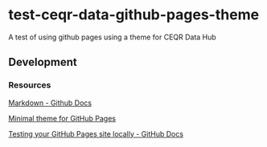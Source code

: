# test-ceqr-data-github-pages-theme
A test of using github pages using a theme for CEQR Data Hub

## Development

### Resources

[Markdown - Github Docs](https://docs.github.com/en/get-started/writing-on-github/getting-started-with-writing-and-formatting-on-github/quickstart-for-writing-on-github)

[Minimal theme for GitHub Pages](https://github.com/pages-themes/minimal)

[Testing your GitHub Pages site locally - GitHub Docs](https://docs.github.com/en/pages/setting-up-a-github-pages-site-with-jekyll/testing-your-github-pages-site-locally-with-jekyll)
